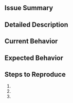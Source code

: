 ## Issue Summary
<!--- Bug summary -->

## Detailed Description
<!--- Provide a detailed description of the bug you are experiencing -->

## Current Behavior
<!--- What happened?  -->

## Expected Behavior
<!--- What did you expect to happen instead? -->

## Steps to Reproduce
<!--- Provide a link to a live example, or reproducible steps to replicate the problem -->
<!-- Device/Browser/Page URL and versions would all be helpful -->
1.
2.
3.
